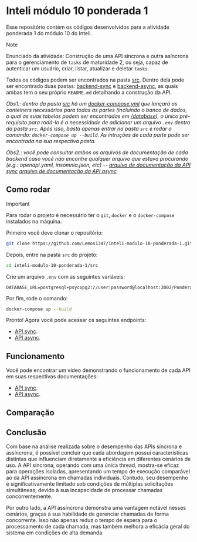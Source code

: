 # Inteli módulo 10 ponderada 1

Esse repositório contém os códigos desenvolvidos para a atividade ponderada 1 do módulo 10 do Inteli.

> [!NOTE]
> Enunciado da atividade: Construção de uma API síncrona e outra asíncrona para o gerenciamento de `tasks` de maturidade 2, ou seja, capaz de autenticar um usuário, criar, listar, atualizar e deletar `tasks`.

Todos os códigos podem ser encontrados na pasta [src](./src). Dentro dela pode ser encontrado duas pastas: [backend-sync](./src/backend-sync/) e [backend-async](./src/backend-async/), as quais ambas tem o seu próprio `README.md` detalhando a construção da API.

_Obs1.: dentro da pasta [src](./src) há um [docker-compose.yml](./src/docker-compose.yml) que lançará os conteiners necessários para todas as partes (incluindo o banco de dados, o qual as suas tabelas podem ser encontradas em [/database](./src/database/)), o único pré-requisito para rodá-lo é a necessidade de adicionar um arquivo `.env` dentro da pasta `src`. Após isso, basta apenas entrar na pasta `src` e rodar o comando: `docker-compose up --build`. As intruções de cada parte pode ser encontrada na sua respectiva pasta._

_Obs2.: você pode consultar ambos os arquivos de documentação de cada backend caso você não encontre qualquer arquivo que estava procurando (e.g.: openapi.yaml, insomnia.json, etc) -- [arquivo de documentação da API sync](./src/backend-sync/README.md) [arquivo de documentação da API async](./src/backend-async/README.md)_

## Como rodar

> [!IMPORTANT]
> Para rodar o projeto é necessário ter o `git`, `docker` e o `docker-compose` instalados na máquina.

Primeiro você deve clonar o repositório:

```bash
git clone https://github.com/Lemos1347/inteli-modulo-10-ponderada-1.git
```

Depois, entre na pasta `src` do projeto:

```bash
cd inteli-modulo-10-ponderada-1/src
```

Crie um arquivo `.env` com as seguintes variáveis:

```env
DATABASE_URL=postgresql+psycopg2://user:password@localhost:3002/Ponderada1M10
```

Por fim, rode o comando:

```bash
docker-compose up --build
```

Pronto! Agora você pode acessar os seguintes endpoints:

- [API sync](http://localhost:3000/docs).
- [API async](http://localhost:3001/docs).

## Funcionamento

Você pode encontrar um vídeo demonstrando o funcionamento de cada API em suas respectivas documentações:

- [API sync](./src/backend-sync/README.md).
- [API async](./src/backend-async/README.md).

## Comparação

## Conclusão

Com base na análise realizada sobre o desempenho das APIs síncrona e assíncrona, é possível concluir que cada abordagem possui características distintas que influenciam diretamente a eficiência em diferentes cenários de uso. A API síncrona, operando com uma única thread, mostra-se eficaz para operações isoladas, apresentando um tempo de execução comparável ao da API assíncrona em chamadas individuais. Contudo, seu desempenho é significativamente limitado sob condições de múltiplas solicitações simultâneas, devido à sua incapacidade de processar chamadas concorrentemente.  

Por outro lado, a API assíncrona demonstra uma vantagem notável nesses cenários, graças à sua habilidade de gerenciar chamadas de forma concorrente. Isso não apenas reduz o tempo de espera para o processamento de cada chamada, mas também melhora a eficácia geral do sistema em condições de alta demanda.
